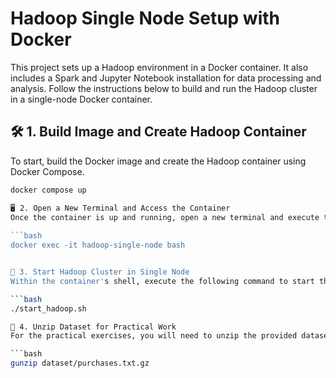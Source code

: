 # Hadoop Single Node Setup with Docker
This project sets up a Hadoop environment in a Docker container. It also includes a Spark and Jupyter Notebook installation for data processing and analysis. Follow the instructions below to build and run the Hadoop cluster in a single-node Docker container.

## 🛠️ 1. Build Image and Create Hadoop Container

To start, build the Docker image and create the Hadoop container using Docker Compose.

```bash
docker compose up

🖥️ 2. Open a New Terminal and Access the Container
Once the container is up and running, open a new terminal and execute the following command to access the container's shell:
 
```bash
docker exec -it hadoop-single-node bash


🚀 3. Start Hadoop Cluster in Single Node
Within the container's shell, execute the following command to start the Hadoop cluster in a single-node setup:

```bash
./start_hadoop.sh

📂 4. Unzip Dataset for Practical Work
For the practical exercises, you will need to unzip the provided dataset file. Use the following command to unzip purchases.txt.gz:

```bash
gunzip dataset/purchases.txt.gz

